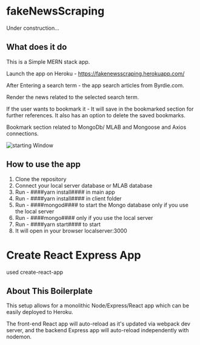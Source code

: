 # fakeNewsScraping

Under construction...

## What does it do

This is a Simple MERN stack app.


Launch the app on Heroku - https://fakenewsscraping.herokuapp.com/

After Entering a search term - the app search articles from Byrdie.com.

Render the news related to the selected search term.

If the user wants to bookmark it - It will save in the bookmarked section for further references. It also has an option to delete the saved bookmarks.

Bookmark section related to MongoDb/ MLAB and Mongoose and Axios connections.


![starting Window](client/public/12.png "Image 1") 


## How to use the app

1. Clone the repository
2. Connect your local server database or MLAB database
3. Run - ####yarn install#### in main app
4. Run - ####yarn install#### in client folder
5. Run - ####mongod#### to start the Mongo database only if you use the local server
6. Run - ####mongo#### only if you use the local server
7. Run - ####yarn start#### to start 
8. It will open in your browser localserver:3000


# Create React Express App 

used create-react-app <app name>

## About This Boilerplate

This setup allows for a monolithic Node/Express/React app which can be easily deployed to Heroku.

The front-end React app will auto-reload as it's updated via webpack dev server, and the backend Express app will auto-reload independently with nodemon.
